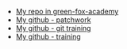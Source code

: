 * [My repo in green-fox-academy](https://github.com/green-fox-academy/bencekis)
* [My github - patchwork](https://github.com/bencekis/patchwork)
* [My github - git training](https://github.com/bencekis/git-training)
* [My github - training](https://github.com/bencekis/training)